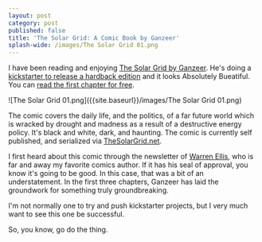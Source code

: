 ```yaml
---
layout: post
category: post
published: false
title: 'The Solar Grid: A Comic Book by Ganzeer'
splash-wide: /images/The Solar Grid 01.png
---
```

I have been reading and enjoying [The Solar Grid by Ganzeer](http://thesolargrid.net/). He's doing a [kickstarter to release a hardback edition](https://www.kickstarter.com/projects/ganzeer/the-solar-grid-a-graphic-novel?ref=project_link) and it looks Absolutely Bueatiful. You can [read the first chapter for free](https://drive.google.com/file/d/0BwrZsMfbHKUiTHE4Vmo0R0hDU0U/view). 

![The Solar Grid 01.png]({{site.baseurl}}/images/The Solar Grid 01.png)

The comic covers the daily life, and the politics, of a far future world which is wracked by drought and madness as a result of a destructive energy policy. It's black and white, dark, and haunting. The comic is currently self published, and serialized via [TheSolarGrid.net](http://TheSolarGrid.net). 

I first heard about this comic through the newsletter of [Warren Ellis](http://orbitaloperations.com/), who is far and away my favorite comics author. If it has his seal of approval, you know it's going to be good. In this case, that was a bit of an understatement. In the first three chapters, Ganzeer has laid the groundwork for something truly groundbreaking. 

I'm not normally one to try and push kickstarter projects, but I very much want to see this one be successful. 

So, you know, go do the thing. 